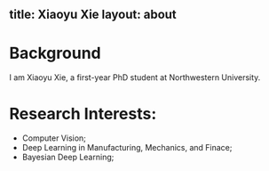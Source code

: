 title: Xiaoyu Xie
layout: about
---

<!-- <img src="https://vico-image.oss-cn-hongkong.aliyuncs.com/avatar.jpg" width = "300" height = "200" alt="" align=center /> -->

# Background

I am Xiaoyu Xie, a first-year PhD student at Northwestern University. 

# Research Interests:

- Computer Vision;
- Deep Learning in Manufacturing, Mechanics, and Finace;
- Bayesian Deep Learning;
